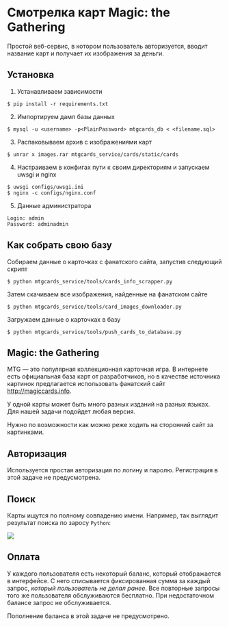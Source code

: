 Смотрелка карт Magic: the Gathering
===================================

Простой веб-сервис, в котором пользователь авторизуется, вводит название карт и получает их изображения за деньги.

Установка
--------------------

1. Устанавливаем зависимости
```` shell
$ pip install -r requirements.txt
````
2. Импортируем дамп базы данных
```` shell
$ mysql -u <username> -p<PlainPassword> mtgcards_db < <filename.sql>
````
3. Распаковываем архив с изображениями карт
```` shell
$ unrar x images.rar mtgcards_service/cards/static/cards
````
4. Настраиваем в конфигах пути к своим директориям и запускаем uwsgi и nginx
```` shell
$ uwsgi configs/uwsgi.ini
$ nginx -c configs/nginx.conf
````
5. Данные администратора
````
Login: admin
Password: adminadmin
````

Как собрать свою базу
--------------------

Собираем данные о карточках с фанатского сайта, запустив следующий скрипт
```` shell
$ python mtgcards_service/tools/cards_info_scrapper.py
````
Затем скачиваем все изображения, найденные на фанатском сайте
```` shell
$ python mtgcards_service/tools/card_images_downloader.py
````
Загружаем данные о карточках в базу
```` shell
$ python mtgcards_service/tools/push_cards_to_database.py
````

Magic: the Gathering
--------------------

MTG — это популярная коллекционная карточная игра.
В интернете есть официальная база карт от разработчиков,
но в качестве источника картинок предлагается использовать фанатский сайт http://magiccards.info.

У одной карты может быть много разных изданий на разных языках. Для нашей задачи подойдет любая версия.

Нужно по возможности как можно реже ходить на сторонний сайт за картинками.

Авторизация
-----------

Используется простая авторизация по логину и паролю. Регистрация в этой задаче не предусмотрена.

Поиск
-----

Карты ищутся по полному совпадению имени. Например, так выглядит результат поиска по заросу `Python`:

[![](http://magiccards.info/scans/en/6e/150.jpg)](http://magiccards.info/6e/en/150.html)

Оплата
------

У каждого пользователя есть некоторый баланс, который отображается в интерфейсе.
С него списывается фиксированная сумма за каждый запрос, *который пользователь не делал ранее*.
Все повторные запросы того же пользователя обслуживаются бесплатно. При недостаточном балансе запрос не обслуживается.

Пополнение баланса в этой задаче не предусмотрено.
